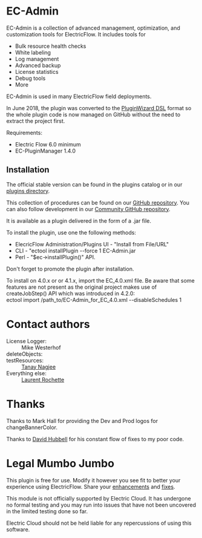 <h1>EC-Admin</h1>

<p>EC-Admin is a collection of advanced management, optimization, and customization tools for ElectricFlow. It includes tools for
  <ul>
    <li>Bulk resource health checks</li>
    <li>White labeling</li>
    <li>Log management</li>
    <li>Advanced backup</li>
    <li>License statistics</li>
    <li>Debug tools</li>
    <li>More</li>
  </ul>
</p>
<p>EC-Admin is used in many ElectricFlow field deployments.</p>
<p>In June 2018, the plugin was converted to the
  <a href="https://github.com/electric-cloud/PluginWizard">PluginWizard DSL</a>
  format so the whole plugin code is now managed on GitHub without the need to extract the project first.</p>

<p>Requirements:</p>
<ul>
  <li>Electric Flow 6.0 minimum</li>
  <li>EC-PluginManager 1.4.0</li>
</ul>

<h2><a name="installation"></a>Installation</h2>
</p>The official stable version can be found in the plugins
  catalog or in
  our <a href="https://electric-cloud.com/plugins/directory/p/ec-admin">plugins directory</a>.</p>
  <p>This collection of procedures can be found on our
  <a href="https://github.com/electric-cloud-community/EC-Admin">GitHub
  repository</a>. You can also follow development
  in our <a href="https://github.com/electric-cloud-community/EC-Admin">Community
  GitHub repository</a>.</p>
<p> It is available as a plugin delivered in the form of
a .jar file.</p>

<p>To install the plugin, use one the following methods:</p>
<ul>
<li>ElecricFlow Administration/Plugins UI - "Install from File/URL"</li>
<li>CLI - "ectool installPlugin --force 1 EC-Admin.jar</li>
<li>Perl - "$ec->installPlugin()" API.</li>
</ul>
<p>Don't forget to promote the plugin after installation.</p>

<p>To install on 4.0.x or or 4.1.x, import the EC_4.0.xml file. Be
aware that some features are not present as the original project
makes use of createJobStep() API which was introduced in 4.2.0:<br/>
ectool import /path_to/EC-Admin_for_EC_4.0.xml --disableSchedules 1</p>

<h1>Contact authors</h1>
<dl>
<dt>License Logger:</dt>
<dd>Mike Westerhof</dd>

<dt>deleteObjects:</dt>
<dt>testResources:</dt>
<dd><a href="https://github.com/tanaynagjee">Tanay Nagjee</a></dd>

<dt>Everything else:</dt>
<dd> <a href="mailto:lrochette@electric-cloud.com">Laurent Rochette</a></dd>
</dl>

<h1>Thanks</h1>
<p>Thanks to Mark Hall for providing the Dev and Prod logos for
  changeBannerColor.</p>
<p>Thanks to <a href="mailto:dhubbell@spkaa.com">David Hubbell</a> for his
constant flow of fixes to my poor code.</p>

<h1>Legal Mumbo Jumbo</h1>

<p>This plugin is free for use. Modify it however you see fit to better your
experience using ElectricFlow. Share
your <a href="https://github.com/electric-cloud-community/EC-DslDeploy/issues">enhancements</a>
and <a href="https://github.com/electric-cloud-community/EC-DslDeploy/pulls">fixes</a>.</p>

<p>This module is not officially supported by Electric Cloud. It has undergone no
formal testing and you may run into issues that have not been uncovered in the
limited testing done so far.</p>

<p>Electric Cloud should not be held liable for any repercussions of using this
software.</p>
